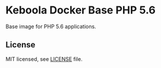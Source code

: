 # Keboola Docker Base PHP 5.6

Base image for PHP 5.6 applications.

## License

MIT licensed, see [LICENSE](./LICENSE) file.
